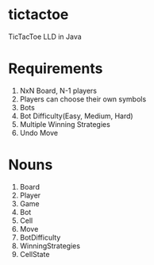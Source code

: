 # tictactoe
TicTacToe LLD in Java

# Requirements
1. NxN Board, N-1 players
2. Players can choose their own symbols
3. Bots
4. Bot Difficulty(Easy, Medium, Hard)
5. Multiple Winning Strategies
6. Undo Move

# Nouns
1. Board
2. Player
3. Game
4. Bot
5. Cell
6. Move
7. BotDifficulty
8. WinningStrategies
9. CellState
